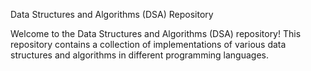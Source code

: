 
Data Structures and Algorithms (DSA) Repository

Welcome to the Data Structures and Algorithms (DSA) repository! This repository contains a collection of implementations of various data structures and algorithms in different programming languages.
